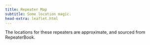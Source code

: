 ```yaml
---
title: Repeater Map
subtitle: Some location magic.
head-extra: leaflet.html
---
```


The locations for these repeaters are approximate, and sourced from RepeaterBook.

<div id="map" style="height: 730px; border-radius: 500px;"></div>

<script>
var map = L.map('map').setView([47.67, -122.4], 8);

L.tileLayer('https://tile.openstreetmap.org/{z}/{x}/{y}.png', {
    maxZoom: 19,
    attribution: '&copy; <a href="http://www.openstreetmap.org/copyright">OpenStreetMap</a>'
}).addTo(map);

L.marker([47.6239004150, -122.3150024400]).bindPopup('RR# 1 - WW7PSR (146.960)<br>RR# 2 - WW7PSR (52.870)<br>RR# 3 - WW7PSR (440.775)<br>RR# 10 - W7ACS (442.875)<br>').addTo(map);
L.marker([47.4508018500, -122.2870025600]).bindPopup('RR# 4 - NC7G (146.660)<br>RR# 5 - WA7ST (443.100)<br>').addTo(map);
L.marker([47.7724990800, -122.9300003100]).bindPopup('RR# 6 - K7DK (440.950)<br>').addTo(map);
L.marker([48.5833015400, -122.1449966400]).bindPopup('RR# 7 - N7GDE (145.190)<br>').addTo(map);
L.marker([47.6031132000, -122.3187965000]).bindPopup('RR# 8 - W7ACS (442.300)<br>').addTo(map);
L.marker([47.6043014500, -122.3300018300]).bindPopup('RR# 9 - W7ACS (444.550)<br>').addTo(map);
L.marker([47.6510101000, -122.3893988000]).bindPopup('RR# 11 - W7ACS (443.475)<br>').addTo(map);
L.marker([47.6901190000, -122.3177855000]).bindPopup('RR# 12 - W7ACS (443.650)<br>').addTo(map);
L.marker([47.7719300000, -122.2810100000]).bindPopup('RR# 13 - W7ACS (440.600)<br>').addTo(map);
L.marker([47.5209999100, -122.3430023200]).bindPopup('RR# 14 - W7ACS (443.200)<br>').addTo(map);
L.marker([47.6299300000, -121.9500800000]).bindPopup('RR# 15 - WA7TBP (223.960)<br>').addTo(map);
L.marker([48.1170005800, -122.7600021400]).bindPopup('RR# 16 - W7JCR (145.150)<br>').addTo(map);
L.marker([48.0583000200, -122.6880035400]).bindPopup('RR# 17 - AA7MI (440.725)<br>').addTo(map);
L.marker([47.0279998800, -122.8970031700]).bindPopup('RR# 18 - NT7H (147.360)<br>').addTo(map);
L.marker([46.8429336533, -122.7643330900]).bindPopup('RR# 19 - NT7H (224.460)<br>RR# 20 - NT7H (441.400)<br>RR# 88 - W7DK (147.380)<br>').addTo(map);
L.marker([47.5683670000, -122.2207290000]).bindPopup('RR# 21 - W7MIR (147.160)<br>RR# 22 - W7MIR (440.150)<br>').addTo(map);
L.marker([47.6445007300, -122.6949996900]).bindPopup('RR# 23 - KC7Z (444.075)<br>').addTo(map);
L.marker([48.2125015300, -122.7050018300]).bindPopup('RR# 24 - W7AVM (146.860)<br>').addTo(map);
L.marker([48.0982722000, -122.5731977000]).bindPopup('RR# 25 - N7KN (441.425)<br>').addTo(map);
L.marker([47.6324996900, -122.3560028100]).bindPopup('RR# 26 - WW7SEA (444.700)<br>').addTo(map);
L.marker([47.7622489900, -122.3494988000]).bindPopup('RR# 27 - W7AUX (442.825)<br>RR# 28 - W7AUX (440.300)<br>RR# 29 - W7AUX (224.020)<br>').addTo(map);
L.marker([47.5038986200, -121.9759979200]).bindPopup('RR# 30 - K7NWS (145.330)<br>RR# 31 - K7NWS (224.340)<br>RR# 32 - K7NWS (442.075)<br>').addTo(map);
L.marker([47.6884994500, -122.1559982300]).bindPopup('RR# 33 - K7LWH (53.170)<br>RR# 34 - K7LWH (145.490)<br>').addTo(map);
L.marker([47.6814994800, -122.2089996300]).bindPopup('RR# 35 - K7LWH (224.360)<br>RR# 36 - K7LWH (441.075)<br>').addTo(map);
L.marker([47.8566093400, -122.2836761500]).bindPopup('RR# 37 - W7FLY (443.925)<br>').addTo(map);
L.marker([47.7376770000, -122.2307900000]).bindPopup('RR# 38 - NE7MC (442.000)<br>').addTo(map);
L.marker([47.4896147000, -121.9579761000]).bindPopup('RR# 39 - WW7STR (146.875)<br>').addTo(map);
L.marker([47.5404491400, -122.0989990200]).bindPopup('RR# 40 - WW7STR (224.440)<br>RR# 41 - WW7STR (441.550)<br>').addTo(map);
L.marker([47.4883679340, -121.9470088800]).bindPopup('RR# 42 - WW7STR (443.050)<br>RR# 71 - K7LED (146.820)<br>RR# 72 - K7LED (224.120)<br>RR# 73 - WA7HJR (444.650)<br>RR# 74 - KB7CNN (1292.200)<br>').addTo(map);
L.marker([47.5559005700, -122.1159973100]).bindPopup('RR# 43 - WW7STR (927.2125)<br>').addTo(map);
L.marker([47.0530272050, -122.2944118600]).bindPopup('RR# 44 - N3KPU (145.230)<br>RR# 68 - W7EAT (224.180)<br>').addTo(map);
L.marker([47.1091003400, -122.5530014000]).bindPopup('RR# 45 - KE7YYD (442.750)<br>').addTo(map);
L.marker([47.3946000000, -122.5966000000]).bindPopup('RR# 46 - W7TJL (224.200)<br>').addTo(map);
L.marker([47.3222999600, -122.3130035400]).bindPopup('RR# 47 - WA7FW (147.040)<br>RR# 48 - WA7FW (146.760)<br>RR# 49 - WA7FW (442.950)<br>').addTo(map);
L.marker([47.2774009700, -122.2919998200]).bindPopup('RR# 50 - WA7FW (442.925)<br>').addTo(map);
L.marker([47.3062355469, -122.3230332117]).bindPopup('RR# 51 - WA7FW (146.840)<br>RR# 52 - WA7FW (443.850)<br>RR# 53 - WA7FW (1290.100)<br>').addTo(map);
L.marker([48.6777000400, -122.8315010050]).bindPopup('RR# 54 - K7SKW (146.740)<br>RR# 55 - K7SKW (444.050)<br>RR# 84 - WA6MPG (224.540)<br>RR# 85 - N7JN (224.480)<br>').addTo(map);
L.marker([48.7821006800, -122.3700027500]).bindPopup('RR# 56 - K7SKW (443.750)<br>').addTo(map);
L.marker([48.8017997750, -122.4614982650]).bindPopup('RR# 57 - K7SKW (147.160)<br>RR# 58 - K7SKW (443.650)<br>').addTo(map);
L.marker([47.3910700000, -122.6079000000]).bindPopup('RR# 59 - KA7EOC (145.350)<br>').addTo(map);
L.marker([47.2150993300, -123.1009979200]).bindPopup('RR# 60 - N7SK (146.720)<br>RR# 61 - N7SK (443.250)<br>RR# 62 - N7SK (927.4125)<br>').addTo(map);
L.marker([47.9979496000, -122.1944999650]).bindPopup('RR# 63 - WA7LAW (147.180)<br>RR# 64 - WA7LAW (444.575)<br>').addTo(map);
L.marker([47.3866150000, -122.8609950000]).bindPopup('RR# 65 - NM7E (145.170)<br>RR# 66 - NM7E (224.260)<br>').addTo(map);
L.marker([46.8431010000, -122.3149560000]).bindPopup('RR# 67 - W7EAT (146.700)<br>RR# 69 - W7EAT (442.725)<br>').addTo(map);
L.marker([47.1997985800, -121.7559967000]).bindPopup('RR# 70 - W7AAO (145.370)<br>').addTo(map);
L.marker([47.6557998700, -122.5479965200]).bindPopup('RR# 75 - W7NPC (53.430)<br>RR# 76 - W7NPC (444.475)<br>RR# 77 - W7NPC (444.5625)<br>RR# 78 - W7NPC (1290.500)<br>').addTo(map);
L.marker([48.0794982900, -123.1019973800]).bindPopup('RR# 79 - K6MBY (444.900)<br>').addTo(map);
L.marker([48.0781400000, -123.4120700000]).bindPopup('RR# 80 - WF7W (145.130)<br>').addTo(map);
L.marker([48.0069007900, -122.9710006700]).bindPopup('RR# 81 - KC7EQO (442.100)<br>').addTo(map);
L.marker([48.1442985500, -123.6750030500]).bindPopup('RR# 82 - W7FEL (146.760)<br>').addTo(map);
L.marker([47.7565994300, -122.2809982300]).bindPopup('RR# 83 - WA7FUS (224.220)<br>').addTo(map);
L.marker([47.2528991700, -122.4440002400]).bindPopup('RR# 86 - W7DK (147.280)<br>RR# 87 - W7DK (440.625)<br>').addTo(map);
L.marker([47.2794449000, -122.5123217000]).bindPopup('RR# 89 - W7TED (442.450)<br>').addTo(map);

</script>
